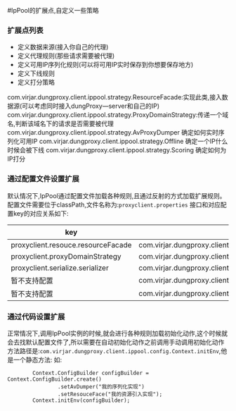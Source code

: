 #IpPool的扩展点,自定义一些策略

### 扩展点列表
- 定义数据来源(接入你自己的代理)
- 定义代理规则(那些请求需要被代理)
- 定义可用IP序列化规则(可以将可用IP实时保存到你想要保存地方)
- 定义下线规则
- 定义打分策略

com.virjar.dungproxy.client.ippool.strategy.ResourceFacade:实现此类,接入数据源(可以考虑同时接入dungProxy—server和自己的IP)
com.virjar.dungproxy.client.ippool.strategy.ProxyDomainStrategy:传递一个域名,判断该域名下的请求是否需要被代理
com.virjar.dungproxy.client.ippool.strategy.AvProxyDumper 确定如何实时序列化可用IP
com.virjar.dungproxy.client.ippool.strategy.Offline 确定一个IP什么时候会被下线
com.virjar.dungproxy.client.ippool.strategy.Scoring 确定如何为IP打分


### 通过配置文件设置扩展
默认情况下,IpPool通过配置文件加载各种规则,且通过反射的方式加载扩展规则。配置文件需要位于classPath,文件名称为:``proxyclient.properties``
接口和对应配置key的对应关系如下:

|key|接口类|默认值|
|--|--|--|
|proxyclient.resouce.resourceFacade|com.virjar.dungproxy.client.ippool.strategy.ResourceFacade|com.virjar.dungproxy.client.ippool.strategy.impl.DefaultResourceFacade|
|proxyclient.proxyDomainStrategy|com.virjar.dungproxy.client.ippool.strategy.ProxyDomainStrategy|com.virjar.dungproxy.client.ippool.strategy.impl.WhiteListProxyStrategy|
|proxyclient.serialize.serializer|com.virjar.dungproxy.client.ippool.strategy.AvProxyDumper|com.virjar.dungproxy.client.ippool.strategy.impl.JSONFileAvProxyDumper|
|暂不支持配置|com.virjar.dungproxy.client.ippool.strategy.Offline|com.virjar.dungproxy.client.ippool.strategy.impl.DefaultOffliner|
|暂不支持配置|com.virjar.dungproxy.client.ippool.strategy.Scoring|com.virjar.dungproxy.client.ippool.strategy.impl.DefaultScoring|


### 通过代码设置扩展

正常情况下,调用IpPool实例的时候,就会进行各种规则加载初始化动作,这个时候就会去找默认配置文件了,所以需要在自动初始化动作之前调用手动调用初始化动作
方法路径是:``com.virjar.dungproxy.client.ippool.config.Context.initEnv``,他是一个静态方法:
如:
```
        Context.ConfigBuilder configBuilder = Context.ConfigBuilder.create()
                .setAvDumper("我的序列化实现")
                .setResouceFace("我的资源引入实现");
        Context.initEnv(configBuilder);
```